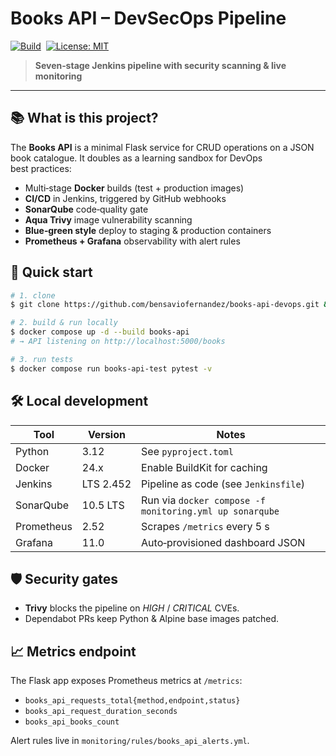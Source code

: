 # Books API – DevSecOps Pipeline

[![Build](https://img.shields.io/badge/build-passing-brightgreen.svg)](https://jenkins.example.com/job/books-api-pipeline/) 
[![License: MIT](https://img.shields.io/badge/license-MIT-blue.svg)](LICENSE)

> **Seven‑stage Jenkins pipeline with security scanning & live monitoring**

---

## 📚 What is this project?

The **Books API** is a minimal Flask service for CRUD operations on a JSON book catalogue.  It doubles as a learning sandbox for DevOps best practices:

* Multi‑stage **Docker** builds (test + production images)
* **CI/CD** in Jenkins, triggered by GitHub webhooks
* **SonarQube** code‑quality gate
* **Aqua Trivy** image vulnerability scanning
* **Blue‑green style** deploy to staging & production containers
* **Prometheus + Grafana** observability with alert rules



## 🚀 Quick start

```bash
# 1. clone
$ git clone https://github.com/bensaviofernandez/books-api-devops.git && cd books-api-devops

# 2. build & run locally
$ docker compose up -d --build books-api
# → API listening on http://localhost:5000/books

# 3. run tests
$ docker compose run books-api-test pytest -v
```

## 🛠 Local development

| Tool       | Version   | Notes                                                   |
| ---------- | --------- | ------------------------------------------------------- |
| Python     | 3.12      | See `pyproject.toml`                                    |
| Docker     | 24.x      | Enable BuildKit for caching                             |
| Jenkins    | LTS 2.452 | Pipeline as code (see `Jenkinsfile`)                    |
| SonarQube  | 10.5 LTS  | Run via `docker compose -f monitoring.yml up sonarqube` |
| Prometheus | 2.52      | Scrapes `/metrics` every 5 s                            |
| Grafana    | 11.0      | Auto‑provisioned dashboard JSON                         |

## 🛡️ Security gates

* **Trivy** blocks the pipeline on *HIGH* / *CRITICAL* CVEs.
* Dependabot PRs keep Python & Alpine base images patched.

## 📈 Metrics endpoint

The Flask app exposes Prometheus metrics at `/metrics`:

* `books_api_requests_total{method,endpoint,status}`
* `books_api_request_duration_seconds`
* `books_api_books_count`

Alert rules live in `monitoring/rules/books_api_alerts.yml`.






